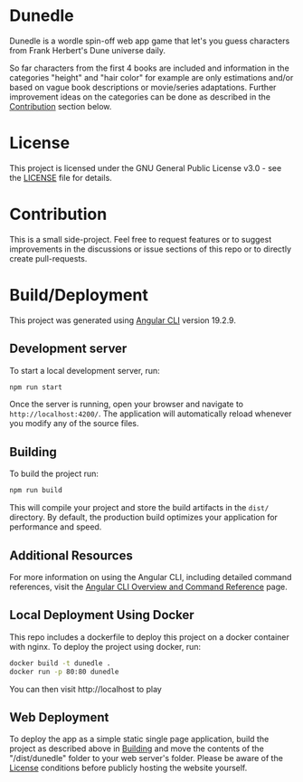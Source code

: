 # Dunedle

Dunedle is a wordle spin-off web app game that let's you guess characters from Frank Herbert's Dune universe daily. 

So far characters from the first 4 books are included and information in the categories "height" and "hair color" for example are only estimations and/or based on vague book descriptions or movie/series adaptations. Further improvement ideas on the categories can be done as described in the [Contribution](#Contribution) section below.

# License

This project is licensed under the GNU General Public License v3.0 - see the [LICENSE](./LICENSE) file for details.

# Contribution

This is a small side-project. Feel free to request features or to suggest improvements in the discussions or issue sections of this repo or to directly create pull-requests. 

# Build/Deployment

This project was generated using [Angular CLI](https://github.com/angular/angular-cli) version 19.2.9.

## Development server

To start a local development server, run:

```bash
npm run start
```

Once the server is running, open your browser and navigate to `http://localhost:4200/`. The application will automatically reload whenever you modify any of the source files.

## Building

To build the project run:

```bash
npm run build
```

This will compile your project and store the build artifacts in the `dist/` directory. By default, the production build optimizes your application for performance and speed.

## Additional Resources

For more information on using the Angular CLI, including detailed command references, visit the [Angular CLI Overview and Command Reference](https://angular.dev/tools/cli) page.

## Local Deployment Using Docker

This repo includes a dockerfile to deploy this project on a docker container with nginx. 
To deploy the project using docker, run:

```bash
docker build -t dunedle .
docker run -p 80:80 dunedle
```
You can then visit http://localhost to play

## Web Deployment

To deploy the app as a simple static single page application, build the project as described above in [Building](#Building) and move the contents of the "/dist/dunedle" folder to your web server's folder. Please be aware of the [License](#License) conditions before publicly hosting the website yourself. 
